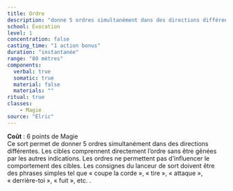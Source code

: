 ```yaml
---
title: Ordre
description: "donne 5 ordres simultanément dans des directions différentes"
school: Évocation
level: 1
concentration: false
casting_time: "1 action bonus"
duration: "instantanée"
range: "80 mètres"
components:
  verbal: true
  somatic: true
  material: false
  materials: ""
ritual: true
classes:
    - Magie
source: "Elric"
---
```

**Coût** : 6 points de Magie  
Ce sort permet de donner 5 ordres simultanément dans des directions différentes. Les cibles comprennent directement l’ordre sans être gênées par les autres indications. Les ordres ne permettent pas d’influencer le comportement des cibles. Les consignes du lanceur de sort doivent être des phrases simples tel que « coupe la corde », « tire », « attaque », « derrière-toi », « fuit », etc. .  
